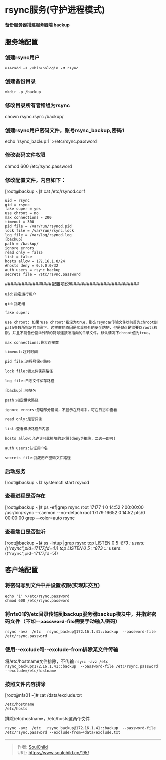 # rsync服务(守护进程模式)

<!--more-->
**备份服务器搭建服务器端  backup**

## 服务端配置

### 创建rsync用户
`useradd -s /sbin/nologin -M rsync`

### 创建备份目录
`mkdir -p /backup`

### 修改目录所有者和组为rsync
chown rsync.rsync /backup/
### 创建rsync用户密码文件，账号rsync_backup,密码1
echo 'rsync_backup:1'  >/etc/rsync.password

### 修改密码文件权限
chmod 600 /etc/rsync.password


### 修改配置文件，内容如下：
[root@backup ~]# cat /etc/rsyncd.conf
```
uid = rsync
gid = rsync
fake super = yes
use chroot = no
max connections = 200
timeout = 300
pid file = /var/run/rsyncd.pid
lock file = /var/run/rsync.lock
log file = /var/log/rsyncd.log
[backup]
path = /backup/
ignore errors
read only = false
list = false
hosts allow = 172.16.1.0/24
#hosts deny = 0.0.0.0/32
auth users = rsync_backup
secrets file = /etc/rsync.password
```

 

\#################配置项说明########################
```
uid:指定运行用户

gid:指定组

fake super:

use chroot: 如果"use chroot"指定为true，那么rsync在传输文件以前首先chroot到path参数所指定的目录下。这样做的原因是实现额外的安全防护，但是缺点是需要以roots权限，并且不能备份指向外部的符号连接所指向的目录文件。默认情况下chroot值为true。

max connections:最大连接数

timeout:超时时间

pid file:进程号保存路径

lock file:锁文件保存路径

log file:日志文件保存路径

[backup]:模块名

path:指定模块路径

ignore errors:忽略部分错误，不显示在终端中，可在日志中查看

read only:是否只读

list:查看模块路径的内容

hosts allow:允许访问此模块的IP段(deny为拒绝，二选一即可)

auth users:认证用户名

secrets file:指定用户密码文件路径
```

 

### 启动服务

[root@backup ~]# systemctl start rsyncd

### 查看进程是否存在

[root@backup ~]# ps -ef|grep rsync
root     17177     1  0 14:52 ?        00:00:00 /usr/bin/rsync --daemon --no-detach
root     17179 16652  0 14:52 pts/0    00:00:00 grep --color=auto rsync

### 查看端口是否监听
[root@backup ~]# ss -lntup |grep rsync
tcp    LISTEN     0      5         *:873                   *:*                   users:(("rsync",pid=17177,fd=4))
tcp    LISTEN     0      5        :::873                  :::*                   users:(("rsync",pid=17177,fd=5))


## 客户端配置

### 将密码写到文件中并设置权限(实现非交互)
```
echo '1' >/etc/rsync.password
chmod 600 /etc/rsync.password
```
### 将nfs01的/etc目录传输到backup服务器backup模块中，并指定密码文件（不加--password-file需要手动输入密码）

`rsync -avz  /etc   rsync_backup@172.16.1.41::backup  --password-file /etc/rsync.password`

 
### 使用--exclude和--exclude-from排除某文件传输

将/etc/hostname文件排除，不传输
`rsync -avz /etc  rsync_backup@172.16.1.41::backup  --password-file /etc/rsync.password --exclude=/etc/hostname`

 

### 按照文件内容排除

[root@nfs01 ~]# cat /data/exclude.txt
```
/etc/hostname
/etc/hosts
```
排除/etc/hostname，/etc/hosts这两个文件

`rsync -avz  /etc   rsync_backup@172.16.1.41::backup  --password-file /etc/rsync.password --exclude-from=/data/exclude.txt`



---

> 作者: [SoulChild](https://www.soulchild.cn)  
> URL: https://www.soulchild.cn/195/  

